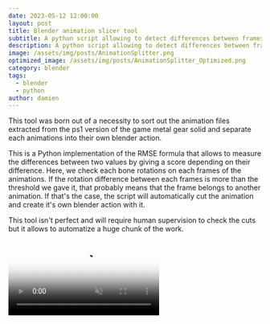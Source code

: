 ```yaml
---
date: 2023-05-12 12:00:00
layout: post
title: Blender animation slicer tool
subtitle: A python script allowing to detect differences between frames and split animations accordingly.
description: A python script allowing to detect differences between frames and split animations accordingly.
image: /assets/img/posts/AnimationSplitter.png
optimized_image: /assets/img/posts/AnimationSplitter_Optimized.png
category: blender
tags:
  - blender
  - python
author: damien
---
```


This tool was born out of a necessity to sort out the animation files extracted from the ps1 version of the game metal gear solid and separate each animations into their own blender action.

This is a Python implementation of the RMSE formula that allows to measure the differences between two values by giving a score depending on their difference.
Here, we check each bone rotations on each frames of the animations. If the rotation difference between each frames is more than the threshold we gave it, that probably means that the frame belongs to another animation.
If that's the case, the script will automatically cut the animation and create it's own blender action with it.

This tool isn't perfect and will require human supervision to check the cuts but it allows to automatize a huge chunk of the work.

<div class="video-container">
    <video autoplay loop muted playsinline poster="/assets/img/loading.gif" src="/assets/img/videos/AnimationSlicer.mp4" type="video/mp4" preload="auto"></video>
</div>

